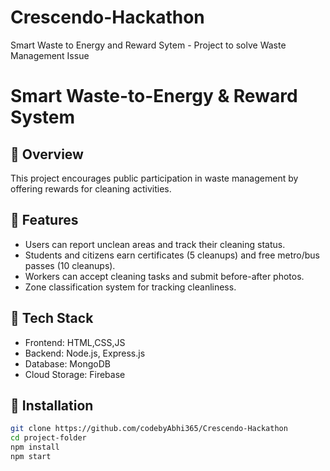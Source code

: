 # Crescendo-Hackathon
Smart Waste to Energy and Reward Sytem - Project to solve Waste Management Issue

# Smart Waste-to-Energy & Reward System  

## 📖 Overview  
This project encourages public participation in waste management by offering rewards for cleaning activities.  

## 🚀 Features  
- Users can report unclean areas and track their cleaning status.  
- Students and citizens earn certificates (5 cleanups) and free metro/bus passes (10 cleanups).  
- Workers can accept cleaning tasks and submit before-after photos.  
- Zone classification system for tracking cleanliness.  

## 🔧 Tech Stack  
- Frontend: HTML,CSS,JS  
- Backend: Node.js, Express.js  
- Database: MongoDB  
- Cloud Storage: Firebase  

## 📂 Installation  
```bash
git clone https://github.com/codebyAbhi365/Crescendo-Hackathon
cd project-folder  
npm install  
npm start  
